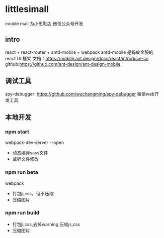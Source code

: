 # littlesimall
mobile mall 为小思鞋店 微信公众号开发
## intro
react + react-router + antd-mobile + webpack
antd-mobile 是蚂蚁金服的react UI 框架 
文档：https://mobile.ant.design/docs/react/introduce-cn
github:https://github.com/ant-design/ant-design-mobile
## 调试工具
spy-debugger: https://github.com/wuchangming/spy-debugger
微信web开发工具
## 本地开发
### npm start
webpack-dev-server --open
* 动态编译sass文件
* 监听文件修改
### npm run beta
webpack
* 打包ji,css，但不压缩
* 压缩图片
### npm run build
* 打包ji,css,去掉warning 压缩js,css
* 压缩图片
